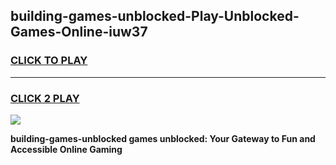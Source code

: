 
## building-games-unblocked-Play-Unblocked-Games-Online-iuw37
<h3>
<a href="https://premium76.site?title=building-games-unblocked&ref=25A">CLICK TO PLAY</a></h3>
<hr>

<h3>
<a href="https://premium76.site?title=building-games-unblocked&ref=25A">CLICK 2 PLAY</a>
  
</h3>

<a href="https://premium76.site?title=building-games-unblocked&ref=25A"><img src="https://clearcache.store/games.png"></a>


**building-games-unblocked games unblocked: Your Gateway to Fun and Accessible Online Gaming**
